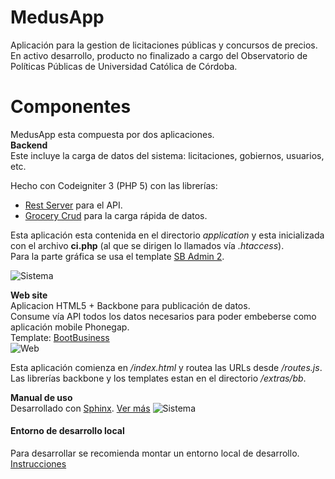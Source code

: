 # MedusApp
Aplicación para la gestion de licitaciones públicas y concursos de precios.  
En activo desarrollo, producto no finalizado a cargo del Observatorio de Políticas Públicas de Universidad Católica de Córdoba.  
  
# Componentes
MedusApp esta compuesta por dos aplicaciones.  
**Backend**  
Este incluye la carga de datos del sistema: licitaciones, gobiernos, usuarios, etc.  

Hecho con Codeigniter 3 (PHP 5) con las librerías:  
- [Rest Server](https://github.com/chriskacerguis/codeigniter-restserver) para el API.  
- [Grocery Crud](http://www.grocerycrud.com/) para la carga rápida de datos.  
  
Esta aplicación esta contenida en el directorio *application* y esta inicializada con el archivo **ci.php** (al que se dirigen lo llamados vía *.htaccess*).  
Para la parte gráfica se usa el template [SB Admin 2](http://startbootstrap.com/template-overviews/sb-admin-2/).  

![Sistema](/../master/static/img/screen-medusapp-03-system-small.png?raw=true)
  
**Web site**  
Aplicacion HTML5 + Backbone para publicación de datos.  
Consume vía API todos los datos necesarios para poder embeberse como aplicación mobile Phonegap.  
Template: [BootBusiness](http://demo.firebootstrap.com/themes/bootstrap/bootbusiness/contact_us.html)  
![Web](/../master/static/img/screen-medusapp-01-home-small.png?raw=true)

Esta aplicación comienza en */index.html* y routea las URLs desde */routes.js*. Las librerías backbone y los templates estan en el directorio */extras/bb*.  
  
**Manual de uso**  
Desarrollado con [Sphinx](http://sphinx-doc.org/). [Ver más](https://github.com/avdata99/medusapp/tree/master/manual)
![Sistema](/../master/static/img/screen-medusapp-02-manual-small.png?raw=true)

#### Entorno de desarrollo local

Para desarrollar se recomienda montar un entorno local de desarrollo.
[Instrucciones](https://github.com/avdata99/medusapp/blob/master/ENV.md)


